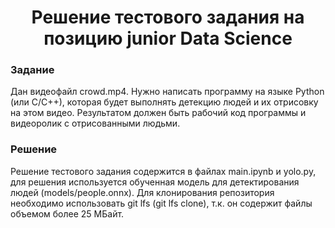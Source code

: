 <h1 align="center">Решение тестового задания на позицию junior Data Science</a> 
<h3 align="left">Задание</h3>
<text>Дан видеофайл crowd.mp4. Нужно написать программу на языке Python (или C/C++), которая будет выполнять детекцию людей и их отрисовку на этом видео. Результатом должен быть рабочий код программы и видеоролик с отрисованными людьми.</text>
<h3 align="left">Решение</h3>
<text>Решение тестового задания содержится в файлах main.ipynb и yolo.py, для решения используется обученная модель для детектирования людей (models/people.onnx).</text>
<text>Для клонирования репозитория необходимо использовать git lfs (git lfs clone), т.к. он содержит файлы объемом более 25 МБайт.</text>


